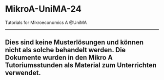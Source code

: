 # MikroA-UniMA-24
 Tutorials for Mikroeconomics A @UniMA
 
 ----------
 Dies sind keine Musterlösungen und können nicht als solche behandelt werden.
 Die Dokumente wurden in den Mikro A Tutoriumsstunden als Material zum Unterrichten verwendet.
------------
